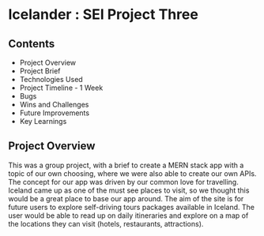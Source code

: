 # Icelander : SEI Project Three

## Contents

- Project Overview
- Project Brief
- Technologies Used
- Project Timeline - 1 Week
- Bugs
- Wins and Challenges
- Future Improvements
- Key Learnings

## Project Overview
This was a group project, with a brief to create a MERN stack app with a topic of our own choosing, where we were also able to create our own APIs. The concept for our app was driven by our common love for travelling. Iceland came up as one of the must see places to visit, so we thought this would be a great place to base our app around. The aim of the site is for future users to explore self-driving tours packages available in Iceland. The user would be able to read up on daily itineraries and explore on a map of the locations they can visit (hotels, restaurants, attractions).

